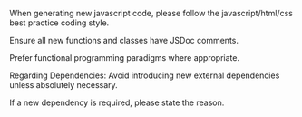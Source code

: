 When generating new javascript code, please follow the javascript/html/css best practice coding style.

Ensure all new functions and classes have JSDoc comments.

Prefer functional programming paradigms where appropriate.

Regarding Dependencies:
Avoid introducing new external dependencies unless absolutely necessary.

If a new dependency is required, please state the reason.